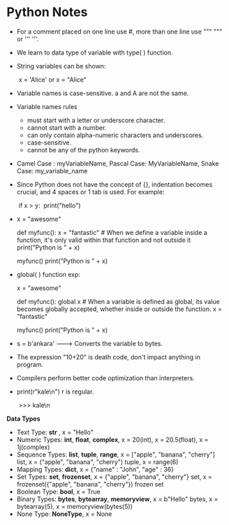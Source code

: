 # Python Notes 

- For a comment placed on one line use #, more than one line use """ """ or ''' '''.

- We learn to data type of variable with type( ) function.

- String variables can be shown:

  ​	x = 'Alice' or x = "Alice"

- Variable names is case-sensitive. a and A are not the same.

- Variable names rules

   * must start with a letter or underscore character.
   * cannot start with a number.
   * can only contain alpha-numeric characters and underscores.
   * case-sensitive.
   * cannot be any of the python keywords.

- Camel Case : myVariableName, Pascal Case: MyVariableName, Snake Case: my_variable_name

- Since Python does not have the concept of {}, indentation becomes crucial, and 4 spaces or 1 tab is used. For example:

  ​	if x > y:
  ​    	print("hello")

- x = "awesome"

  def myfunc():
      x = "fantastic"  # When we define a variable inside a function, it's only valid within that function and not outside it
      print("Python is " + x)

  myfunc()
  print("Python is " + x)

- global( ) function exp:

  x = "awesome"

  def myfunc():
      global x   # When a variable is defined as global, its value becomes globally accepted, whether inside or outside the function.
      x = "fantastic"

  myfunc()
  print("Python is " + x)

- s = b'ankara' ---> Converts the variable to bytes.

- The expression "10+20" is death code, don't impact anything in program.

- Compilers perform better code optimization than interpreters.

- print(r"kale\n")  r is regular. 

  ​	>>> kale\n
  
__Data Types__

  - Text Type: __str__ , x = "Hello"
  - Numeric Types: __int__, __float__, __complex__, x = 20(int), x = 20.5(float), x = 1j(complex)
  - Sequence Types: __list__, __tuple__, __range__, x = ["apple", "banana", "cherry"] list, x = ("apple",       "banana", "cherry") tuple, x = range(6) 
  - Mapping Types: __dict__,  x = {"name" : "John", "age" : 36}
  - Set Types: __set__, __frozenset__, x = {"apple", "banana", "cherry"} set, x = frozenset({"apple",           "banana", "cherry"}) frozen set
  - Boolean Type: __bool__,  x = True
  - Binary Types: __bytes__, __bytearray__, __memoryview__, x = b"Hello" bytes, x = bytearray(5), x =            memoryview(bytes(5))
  - None Type: __NoneType__, x = None
